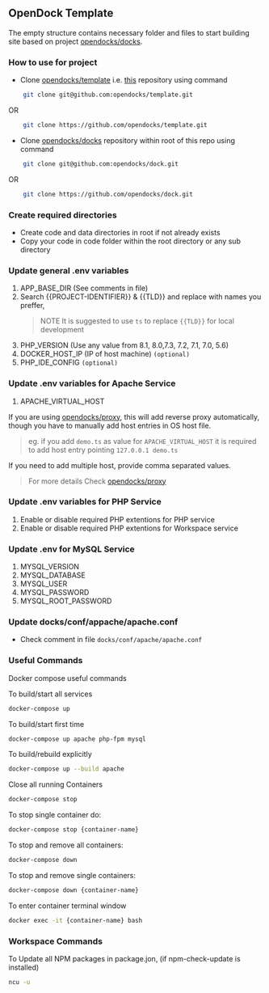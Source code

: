 ## OpenDock Template

The empty structure contains necessary folder and files to start building site based on project [opendocks/docks](https://github.com/opendocks/docks).

### How to use for project
- Clone [opendocks/template](https://github.com/opendocks/docks) i.e. [this](https://github.com/opendocks/docks) repository using command
```bash
    git clone git@github.com:opendocks/template.git
```
OR 
```bash
    git clone https://github.com/opendocks/template.git
```

- Clone [opendocks/docks](https://github.com/opendocks/docks) repository within root of this repo using command
```bash
    git clone git@github.com:opendocks/dock.git
```
OR 
```bash
    git clone https://github.com/opendocks/dock.git
```

### Create required directories
- Create code and data directories in root if not already exists
- Copy your code in code folder within the root directory or any sub directory

### Update general .env variables
   1. APP_BASE_DIR (See comments in file)
   2. Search {{PROJECT-IDENTIFIER}} & {{TLD}} and replace with names you preffer, 
      > NOTE It is suggested to use `ts` to replace `{{TLD}}` for local development
   3. PHP_VERSION (Use any value from 8.1, 8.0,7.3, 7.2, 7.1, 7.0, 5.6)
   4. DOCKER_HOST_IP (IP of host machine) `(optional)`
   5. PHP_IDE_CONFIG `(optional)`

### Update .env variables for Apache Service
   1. APACHE_VIRTUAL_HOST 
   
   If you are using [opendocks/proxy](https://github.com/opendocks/proxy), this will add reverse proxy automatically, though you have to manually add host entries in OS host file.
   > eg. if you add `demo.ts` as value for `APACHE_VIRTUAL_HOST` it is required to add host entry pointing `127.0.0.1 demo.ts`
   
   If you need to add multiple host, provide comma separated values.
   
   > For more details Check [opendocks/proxy](https://github.com/opendocks/proxy)
      
### Update .env variables for PHP Service
   1. Enable or disable required PHP extentions for PHP service
   2. Enable or disable required PHP extentions for Workspace service

### Update .env for MySQL Service
   1. MYSQL_VERSION
   2. MYSQL_DATABASE
   3. MYSQL_USER
   4. MYSQL_PASSWORD
   5. MYSQL_ROOT_PASSWORD  

### Update docks/conf/appache/apache.conf
- Check comment in file `docks/conf/apache/apache.conf`



### Useful Commands

Docker compose useful commands
   
To build/start all services
```bash
docker-compose up
```
  
To build/start first time
```bash
docker-compose up apache php-fpm mysql
```

To build/rebuild explicitly
```bash
docker-compose up --build apache 
```

Close all running Containers
```bash
docker-compose stop
```

To stop single container do:
```bash
docker-compose stop {container-name}
```

To stop and remove all containers:
```bash
docker-compose down
```

To stop and remove single containers:
```bash
docker-compose down {container-name}
```

To enter container terminal window
```bash
docker exec -it {container-name} bash
```


### Workspace Commands
To Update all NPM packages in package.jon, (if npm-check-update is installed)
```bash
ncu -u
```